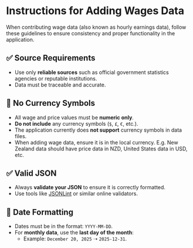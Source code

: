 # Instructions for Adding Wages Data

When contributing wage data (also known as hourly earnings data), follow these guidelines to ensure consistency and proper functionality in the application.

## ✅ Source Requirements
- Use only **reliable sources** such as official government statistics agencies or reputable institutions.
- Data must be traceable and accurate.

## 🚫 No Currency Symbols
- All wage and price values must be **numeric only**.
- **Do not include** any currency symbols (`$`, `£`, `€`, etc.).
- The application currently does **not support** currency symbols in data files.
- When adding wage data, ensure it is in the local currency. E.g. New Zealand data should have price data in NZD, United States data in USD, etc. 

## ✅ Valid JSON
- Always **validate your JSON** to ensure it is correctly formatted.
- Use tools like [JSONLint](https://jsonlint.com/) or similar online validators.

## 📅 Date Formatting
- Dates must be in the format: `YYYY-MM-DD`.
- For **monthly data**, use the **last day of the month**:
  - Example: `December 20, 2025` ➝ `2025-12-31`.
